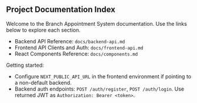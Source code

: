 ## Project Documentation Index

Welcome to the Branch Appointment System documentation. Use the links below to explore each section.

- Backend API Reference: `docs/backend-api.md`
- Frontend API Clients and Auth: `docs/frontend-api.md`
- React Components Reference: `docs/components.md`

Getting started:
- Configure `NEXT_PUBLIC_API_URL` in the frontend environment if pointing to a non-default backend.
- Backend auth endpoints: `POST /auth/register`, `POST /auth/login`. Use returned JWT as `Authorization: Bearer <token>`.

